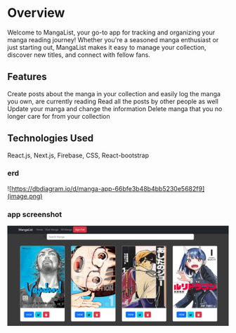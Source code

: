 # Overview
Welcome to MangaList, your go-to app for tracking and organizing your manga reading journey! Whether you're a seasoned manga enthusiast or just starting out, MangaList makes it easy to manage your collection, discover new titles, and connect with fellow fans.

## Features
Create posts about the manga in your collection and easily log the manga you own, are currently reading
Read all the posts by other people as well
Update your manga and change the information
Delete manga that you no longer care for from your collection

## Technologies Used
React.js, Next.js, Firebase, CSS, React-bootstrap

### erd
![https://dbdiagram.io/d/manga-app-66bfe3b48b4bb5230e5682f9](image.png)

### app screenshot 
![alt text](image-1.png)
